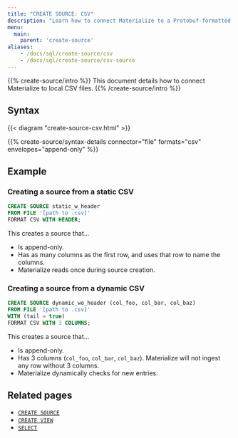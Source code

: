 ```yaml
---
title: "CREATE SOURCE: CSV"
description: "Learn how to connect Materialize to a Protobuf-formatted Kafka topic"
menu:
  main:
    parent: 'create-source'
aliases:
    - /docs/sql/create-source/csv
    - /docs/sql/create-source/csv-source
---
```


{{% create-source/intro %}}
This document details how to connect Materialize to local CSV files.
{{% /create-source/intro %}}

## Syntax

{{< diagram "create-source-csv.html" >}}

{{% create-source/syntax-details connector="file" formats="csv" envelopes="append-only" %}}

## Example

### Creating a source from a static CSV

```sql
CREATE SOURCE static_w_header
FROM FILE '[path to .csv]'
FORMAT CSV WITH HEADER;
```

This creates a source that...

- Is append-only.
- Has as many columns as the first row, and uses that row to name the columns.
- Materialize reads once during source creation.

### Creating a source from a dynamic CSV

```sql
CREATE SOURCE dynamic_wo_header (col_foo, col_bar, col_baz)
FROM FILE '[path to .csv]'
WITH (tail = true)
FORMAT CSV WITH 3 COLUMNS;
```

This creates a source that...

- Is append-only.
- Has 3 columns (`col_foo`, `col_bar`, `col_baz`). Materialize will not ingest
  any row without 3 columns.
- Materialize dynamically checks for new entries.

## Related pages

- [`CREATE SOURCE`](../)
- [`CREATE VIEW`](../../create-view)
- [`SELECT`](../../select)
